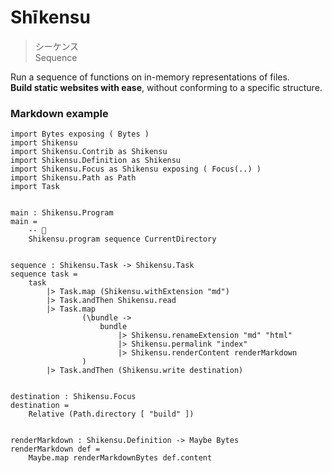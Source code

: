 # Shīkensu

> シーケンス    
> Sequence

Run a sequence of functions on in-memory representations of files.  
__Build static websites with ease__, without conforming to a specific structure.

### Markdown example

```gren
import Bytes exposing ( Bytes )
import Shikensu
import Shikensu.Contrib as Shikensu
import Shikensu.Definition as Shikensu
import Shikensu.Focus as Shikensu exposing ( Focus(..) )
import Shikensu.Path as Path
import Task


main : Shikensu.Program
main =
    -- 🚀
    Shikensu.program sequence CurrentDirectory


sequence : Shikensu.Task -> Shikensu.Task
sequence task =
    task
        |> Task.map (Shikensu.withExtension "md")
        |> Task.andThen Shikensu.read
        |> Task.map
                (\bundle ->
                    bundle
                        |> Shikensu.renameExtension "md" "html"
                        |> Shikensu.permalink "index"
                        |> Shikensu.renderContent renderMarkdown
                )
        |> Task.andThen (Shikensu.write destination)


destination : Shikensu.Focus
destination =
    Relative (Path.directory [ "build" ])


renderMarkdown : Shikensu.Definition -> Maybe Bytes
renderMarkdown def =
    Maybe.map renderMarkdownBytes def.content
```